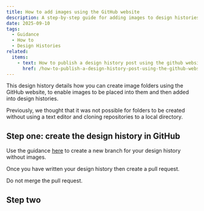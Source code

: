 ```yaml
---
title: How to add images using the GitHub website
description: A step-by-step guide for adding images to design histories using the GitHub website
date: 2025-09-10
tags:
  - Guidance
  - How to
  - Design Histories
related:
  items:
    - text: How to publish a design history post using the github website
      href: /how-to-publish-a-design-history-post-using-the-github-website/
---
```


This design history details how you can create image folders using the GitHub website, to enable images to be placed into them and then added into design histories.

Previously, we thought that it was not possible for folders to be created without using a text editor and cloning repositories to a local directory.

## Step one: create the design history in GitHub

Use the guidance [here](/how-to-publish-a-design-history-post-using-the-github-website/) to create a new branch for your design history without images.

Once you have written your design history then create a pull request.

Do not merge the pull request.

## Step two
